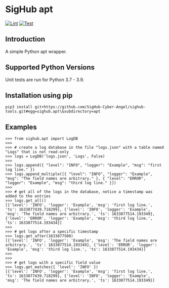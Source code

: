 # SigHub apt
[![Lint](https://github.com/SigHub-Cyber-Angel/sighub-tools/workflows/Lint%20apt/badge.svg)](https://github.com/SigHub-Cyber-Angel/sighub-tools/actions?query=workflow%3ALint%20apt)
[![Test](https://github.com/SigHub-Cyber-Angel/sighub-tools/workflows/Test%20apt/badge.svg)](https://github.com/SigHub-Cyber-Angel/dashboard-backend/actions?query=workflow%3ATest%20apt)
## Introduction
A simple Python apt wrapper.
## Supported Python Versions
Unit tests are run for Python 3.7 - 3.9.
## Installation using pip
```
pip3 install git+https://github.com/SigHub-Cyber-Angel/sighub-tools.git#egg=sighub.apt\&subdirectory=apt
```
## Examples
```
>>> from sighub.apt import LogDB
>>>
>>> # create a log database in the file "logs.json" with a table named "Logs" that is not read-only
>>> logs = LogDB('logs.json', 'Logs', False)
>>>
>>> logs.append({ "level": "INFO", "logger": "Example", "msg": "first log line." })
>>> logs.append_multiple([{ "level": "INFO", "logger": "Example", "msg": "The field names are arbitrary." }, { "level": "ERROR", "logger": "Example", "msg": "third log line." }])
>>>
>>> # get all of the logs in the database, notice a timestamp was added to the entries
>>> logs.get_all()
[{'level': 'INFO', 'logger': 'Example', 'msg': 'first log line.', 'ts': 1633877439.718299}, {'level': 'INFO', 'logger': 'Example', 'msg': 'The field names are arbitrary.', 'ts': 1633877514.193349}, {'level': 'ERROR', 'logger': 'Example', 'msg': 'third log line.', 'ts': 1633877514.193434}]
>>>
>>> # get logs after a specific timestamp
>>> logs.get_after(1633877500)
[{'level': 'INFO', 'logger': 'Example', 'msg': 'The field names are arbitrary.', 'ts': 1633877514.193349}, {'level': 'ERROR', 'logger': 'Example', 'msg': 'third log line.', 'ts': 1633877514.193434}]
>>>
>>>
>>> # get logs with a specific field value
>>> logs.get_matches({ 'level': 'INFO' })
[{'level': 'INFO', 'logger': 'Example', 'msg': 'first log line.', 'ts': 1633877439.718299}, {'level': 'INFO', 'logger': 'Example', 'msg': 'The field names are arbitrary.', 'ts': 1633877514.193349}]
```

